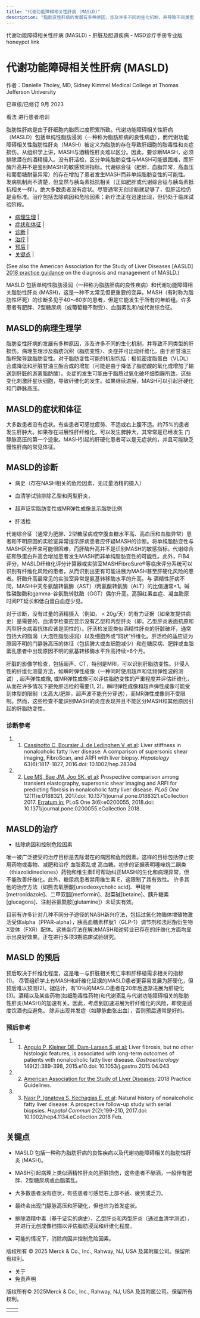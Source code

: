 ```yaml
---
title: "代谢功能障碍相关性肝病 (MASLD)"
description: "脂肪变性肝病的发展有多种原因，涉及许多不同的生化机制，并导致不同类型的肝损伤。病理生理涉及脂肪沉积（脂肪变性）、炎症并可出现纤维化。由于肝甘油三酯积聚导致脂肪变性。对于脂肪变性可能的机制包括：极低密度脂蛋白（VLDL）合成降低和肝脏甘油三酯合成的增加（可能是由于降低了脂肪酸的氧化或增加了输送到肝脏的游离脂肪酸）。炎症的发生可能由于脂质过氧化破坏细胞膜所致。这些变化刺激肝星状细胞，导致纤维化的发生。如果继续进展，MASH可以引起肝硬化 和门静脉高压。"
---
```


﻿代谢功能障碍相关性肝病 (MASLD) - 肝脏及胆道疾病 - MSD诊疗手册专业版 honeypot link

# 代谢功能障碍相关性肝病 (MASLD)

作者：Danielle Tholey, MD, Sidney Kimmel Medical College at Thomas Jefferson University

已审核/已修订 9月 2023

看法 进行患者培训

脂肪性肝病是由于肝细胞内脂质过度积累所致。代谢功能障碍相关性肝病（MASLD）包括单纯性脂肪浸润（一种称为脂肪肝病的良性病症），而代谢功能障碍相关性脂肪性肝炎（MASH）被定义为脂肪的存在导致肝细胞的脂毒性和炎症损伤。从组织学上讲，MASH与酒精性肝炎难以区分。因此，要诊断MASH，必须排除潜在的酒精摄入。没有肝活检，区分单纯脂肪变性与MASH可能很困难，而肝酶升高并不是鉴别MASH的敏感预测指标。代谢综合征（肥胖，血脂异常，高血压和葡萄糖耐量异常）的存在增加了患者发生MASH而非单纯脂肪变性的可能性。 发病机制尚不清楚，但显然与胰岛素抵抗相关（正如肥胖或代谢综合征与胰岛素抵抗相关一样）。绝大多数患者没有症状。尽管通常无创诊断就足够了，但肝活检仍是金标准。治疗包括去除病因和危险因素；新疗法正在迅速出现，但仍处于临床试验阶段。

- [病理生理](#病理生理_v12304862_zh) \|
- [症状和体征](#症状和体征_v12304865_zh) \|
- [诊断](#诊断_v12304868_zh) \|
- [治疗](#治疗_v12304883_zh) \|
- [预后](#预后_v12304880_zh) \|
- [关键点](#关键点_v12304891_zh) \|

(See also the American Association for the Study of Liver Diseases \[AASLD\] [2018 practice guidance](http://aasldv2019stg.aasld.org/sites/default/files/2019-06/NAFLD%20Guidance%202018.pdf) on the diagnosis and management of MASLD.)

MASLD 包括单纯性脂肪浸润（一种称为脂肪肝病的良性疾病）和代谢功能障碍相关脂肪性肝炎 (MASH)，这是一种不太常见但更重要的变异。MASH（有时称为脂肪性坏死）的诊断多见于40～60岁的患者，但是它能发生于所有的年龄组。许多患者有肥胖、2型糖尿病（或葡萄糖不耐受）、血脂紊乱和/或代谢综合征。

## MASLD的病理生理学

脂肪变性肝病的发展有多种原因，涉及许多不同的生化机制，并导致不同类型的肝损伤。病理生理涉及脂肪沉积（脂肪变性）、炎症并可出现纤维化。由于肝甘油三酯积聚导致脂肪变性。对于脂肪变性可能的机制包括：极低密度脂蛋白（VLDL）合成降低和肝脏甘油三酯合成的增加（可能是由于降低了脂肪酸的氧化或增加了输送到肝脏的游离脂肪酸）。炎症的发生可能由于脂质过氧化破坏细胞膜所致。这些变化刺激肝星状细胞，导致纤维化的发生。如果继续进展，MASH可以引起肝硬化 和门静脉高压。

## MASLD的症状和体征

大多数患者没有症状。有些患者可感觉疲劳、不适或右上腹不适。约75%的患者发生肝肿大。如果存在进展性肝纤维化，可以发生脾肿大，其常常是已经发生 门静脉高压的第一个迹象。MASH引起的肝硬化患者可以是无症状的，并且可能缺乏慢性肝病的常见体征。

## MASLD的诊断

- 病史（存在NASH相关的危险因素，无过量酒精的摄入）

- 血清学试验排除乙型和丙型肝炎，

- 超声证实脂肪变性或MR弹性成像显示脂肪比例

- 肝活检


代谢综合征（通常为肥胖、2型糖尿病或空腹血糖水平高、高血压和血脂异常）患者和不明原因的实验室异常提示肝病患者应怀疑MASH的诊断。将单纯脂肪变性与MASH区分开来可能很困难，而肝酶升高并不是识别MASH的敏感指标。代谢综合征和铁蛋白升高会增加患者发生MASH而非单纯脂肪变性的可能性。此外，FIB4评分，MASLD纤维化评分计算器或实验室MASHFibroSure®等临床评分系统可以识别有纤维化风险的患者，从而识别出更有可能进展为MASH甚至肝硬化风险的患者。肝酶升高最常见的实验室异常是氨基转移酶水平的升高。与 酒精性肝病不同，MASH中天冬氨酸转氨酶（AST）/丙氨酸转氨酶（ALT）的比值通常<1。碱性磷酸酶和gamma–谷氨酰转肽酶（GGT）偶尔升高。高胆红素血症、凝血酶原时间PT延长和低白蛋白血症少见。

对于诊断，没有过量的酒精摄入（例如， < 20g/天）的有力证据（如亲友提供病史）是需要的，血清学检查应显示没有乙型和丙型肝炎（即，乙型肝炎表面抗原和丙型肝炎病毒抗体应该是阴性的）。肝活检发现类似酒精性肝炎的肝脏破坏，通常包括大的脂滴（大泡性脂肪浸润）以及细胞外或“网状”纤维化。肝活检的适应证为原因不明的门静脉高压的体征（包括脾大或血细胞减少）和在糖尿病、肥胖或血脂紊乱患者中出现原因不明的氨基转移酶水平升高持续>6个月。

肝脏的影像学检查，包括超声、CT，特别是MRI，可以识别肝脂肪变性。非侵入性的纤维化测量方法，如瞬时弹性成像（一种同时使用超声和低频弹性波的测试）, 超声弹性成像, 或MR弹性成像可以评估脂肪变性的严重程度并评估纤维化，从而在许多情况下避免肝活检的需要(1, 2)。瞬时弹性成像和超声弹性成像可能受到体型的限制（太高大/肥胖，超声波不能充分穿透），而MR弹性成像则不受限制。然而，这些检查不能识别MASH的炎症表现并且不能区分MASH和其他原因引起的肝脂肪变性。

### 诊断参考

1. 1. [Cassinotto C, Boursier J, de Ledinghen V, et al](https://www.ncbi.nlm.nih.gov/pubmed/26659452): Liver stiffness in nonalcoholic fatty liver disease: A comparison of supersonic shear imaging, FibroScan, and ARFI with liver biopsy. _Hepatology_ 63(6):1817-1827, 2016.doi: 10.1002/hep.28394

2. 2. [Lee MS, Bae JM, Joo SK, et al](https://www.ncbi.nlm.nih.gov/pubmed/29176844): Prospective comparison among transient elastography, supersonic shear imaging and ARFI for predicting fibrosis in nonalcoholic fatty liver disease. _PLoS One_ 12(11)e:0188321, 2017.doi: 10.1371/journal.pone.0188321.eCollection 2017. [Erratum in:](https://www.ncbi.nlm.nih.gov/pubmed/29944727) PLoS One 3(6):e0200055, 2018.doi: 10.1371/journal.pone.0200055.eCollection 2018.


## MASLD的治疗

- 祛除病因和控制危险因素


唯一被广泛接受的治疗目标是去除潜在的病因和危险因素。这样的目标包括停止使用药物或毒物、减肥和治疗 血脂紊乱或 高血糖。初步的证据表明噻唑烷二酮类（thiazolidinediones）药物和维生素E可帮助纠正MASH的生化和病理异常，但不能改善纤维化。此外，糖尿病患者禁用维生素 E，这限制了其有效性。 许多其他的治疗方法（如熊去氧胆酸\[ursodeoxycholic acid\]、甲硝唑\[metronidazole\]、二甲双胍\[metformin\]、甜菜碱\[betaine\]、胰升糖素\[glucagons\]、注射谷氨酰胺\[glutamine\]）未证实有效。

目前有许多针对几种不同分子途径的NASH新兴疗法，包括过氧化物酶体增殖物激活受体alpha（PPAR-alpha），胰高血糖素样肽1（GLP-1）调节剂和法尼酯衍生物X受体（FXR）配体。这些新疗法在解决MASH和逆转业已存在的纤维化方面均显示出良好效果。正在进行多项3期临床试验研究。

## MASLD 的预后

预后取决于纤维化程度，这是唯一与肝脏相关死亡率和肝移植需求相关的指标 (1)。 尽管组织学上有MASH和纤维化证据的MASLD患者更容易发展为肝硬化，但预后难以预测(2)。据估计，有10％的MASLD患者在20年后逐渐进展为肝硬化(3)。酒精以及某些药物(如细胞毒性药物)和代谢紊乱与代谢功能障碍相关的脂肪性肝炎(MASH)的加速有关。因此，考虑到加速进展为肝纤维化的风险，即使是适度饮酒也应避免。 除非出现并发症（如静脉曲张出血），否则预后通常是好的。

### 预后参考

1. 1. [Angulo P, Kleiner DE, Dam-Larsen S, et al:](https://www.ncbi.nlm.nih.gov/pubmed/25935633) Liver fibrosis, but no other histologic features, is associated with long-term outcomes of patients with nonalcoholic fatty liver disease. _Gastroenterology_ 149(2):389-398, 2015.e10.doi: 10.1053/j.gastro.2015.04.043

2. 2. [American Association for the Study of Liver Diseases](https://www.aasld.org/publications/practice-guidelines): 2018 Practice Guidelines.

3. 3. [Nasr P, Ignatova S, Kechagias E, et al](https://www.ncbi.nlm.nih.gov/pubmed/29404527): Natural history of nonalcoholic fatty liver disease: A prospective follow-up study with serial biopsies. _Hepatol Commun_ 2(2);199-210, 2017.doi: 10.1002/hep4.1134.eCollection 2018 Feb.


## 关键点

- MASLD 包括一种称为脂肪肝病的良性疾病以及代谢功能障碍相关的脂肪性肝炎 (MASH)。

- MASH引起病理上类似酒精性肝炎的肝脏损伤，这些患者不酗酒，一般伴有肥胖、2型糖尿病或血脂紊乱。

- 大多数患者没有症状，有些患者可感觉右上部不适、疲劳或乏力。

- 最终会出现门静脉高压和肝硬化，但也许为首发症状。

- 排除酒精中毒（基于证实的病史）、乙型肝炎和丙型肝炎（通过血清学测试），并进行无创成像扫描以评估脂肪浸润和纤维化程度。

- 可能的情况下，消除病因并控制危险因素。




版权所有 © 2025
Merck & Co., Inc., Rahway, NJ, USA 及其附属公司。保留所有权利。

- 关于
- 免责声明

版权所有© 2025Merck & Co., Inc., Rahway, NJ, USA 及其附属公司。保留所有权利。

|     |     |
| --- | --- |
|  |  |